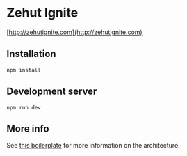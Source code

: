 # Zehut Ignite

[http://zehutignite.com](http://zehutignite.com)

## Installation

```
npm install
```

## Development server

```
npm run dev
```

## More info

See [this boilerplate](https://github.com/erikras/react-redux-universal-hot-example) for more information on the architecture.
